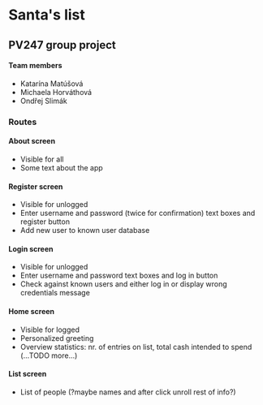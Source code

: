 # Santa's list
## PV247 group project


#### Team members
* Katarína Matúšová
* Michaela Horváthová
* Ondřej Slimák

### Routes
#### About screen
* Visible for all
* Some text about the app

#### Register screen
* Visible for unlogged
* Enter username and password (twice for confirmation) text boxes and register button
* Add new user to known user database

#### Login screen
* Visible for unlogged
* Enter username and password text boxes and log in button
* Check against known users and either log in or display wrong credentials message

#### Home screen
* Visible for logged
* Personalized greeting
* Overview statistics: nr. of entries on list, total cash intended to spend (...TODO more...)

#### List screen
* List of people (?maybe names and after click unroll rest of info?)
